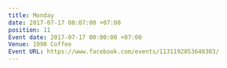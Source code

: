 ```yaml
---
title: Monday
date: 2017-07-17 08:07:00 +07:00
position: 11
Event date: 2017-07-17 00:00:00 +07:00
Venue: 1990 Coffee
Event URL: https://www.facebook.com/events/1131192053648303/
---
```


